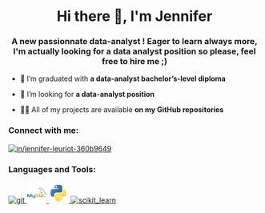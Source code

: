 <h1 align="center">Hi there 👋, I'm Jennifer</h1>
<h3 align="center">A new passionnate data-analyst ! Eager to learn always more, I'm actually looking for a data analyst position so please, feel free to hire me ;)</h3>

- 🌱 I’m graduated with **a data-analyst bachelor’s-level diploma**

- 🤝 I’m looking for **a data-analyst position**

- 👨‍💻 All of my projects are available **on my GitHub repositories**

<h3 align="left">Connect with me:</h3>
<p align="left">
<a href="https://linkedin.com/in/in/jennifer-leuriot-360b9649" target="blank"><img align="center" src="https://raw.githubusercontent.com/rahuldkjain/github-profile-readme-generator/master/src/images/icons/Social/linked-in-alt.svg" alt="in/jennifer-leuriot-360b9649" height="30" width="40" /></a>
</p>

<h3 align="left">Languages and Tools:</h3>
<p align="left"> <a href="https://git-scm.com/" target="_blank" rel="noreferrer"> <img src="https://www.vectorlogo.zone/logos/git-scm/git-scm-icon.svg" alt="git" width="40" height="40"/> </a> <a href="https://www.mysql.com/" target="_blank" rel="noreferrer"> <img src="https://raw.githubusercontent.com/devicons/devicon/master/icons/mysql/mysql-original-wordmark.svg" alt="mysql" width="40" height="40"/> </a> <a href="https://www.python.org" target="_blank" rel="noreferrer"> <img src="https://raw.githubusercontent.com/devicons/devicon/master/icons/python/python-original.svg" alt="python" width="40" height="40"/> </a> <a href="https://scikit-learn.org/" target="_blank" rel="noreferrer"> <img src="https://upload.wikimedia.org/wikipedia/commons/0/05/Scikit_learn_logo_small.svg" alt="scikit_learn" width="40" height="40"/> </a> </p>
